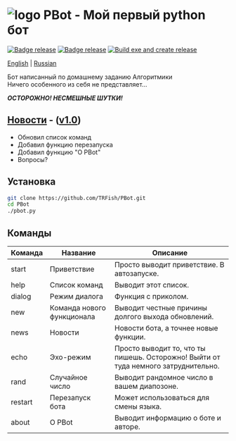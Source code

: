 # ![logo][] PBot - Мой первый python бот

[![Badge release](https://img.shields.io/github/v/release/TRFish/PBot)](https://github.com/TRFish/PBot/releases/latest)
[![Badge release](https://img.shields.io/tokei/lines/github.com/TRFish/PBot)]()
[![Build exe and create release](https://github.com/TRFish/PBot/actions/workflows/build.yml/badge.svg)](https://github.com/TRFish/PBot/actions/workflows/build.yml)

[English][] | [Russian][]

Бот написанный по домашнему заданию Алгоритмики  
Ничего особенного из себя не представляет...  

***ОСТОРОЖНО! НЕСМЕШНЫЕ ШУТКИ!***

[English]: README.md
[Russian]: README-ru_RU.md
[logo]: https://raw.githubusercontent.com/TRFish/PBot/main/images/dino.ico

## [Новости][News] - ([v1.0][Letest release])
- Обновил список команд
- Добавил функцию перезапуска
- Добавил функцию "О PBot"
- Вопросы?

[News]: https://github.com/TRFish/PBot/blob/main/new.md
[Letest release]: https://github.com/TRFish/PBot/releases/latest

## Установка

```sh
git clone https://github.com/TRFish/PBot.git
cd PBot
./pbot.py
```

## Команды

| Команда | Название                   | Описание                                                                           |
| ------- | -------------------------- | ---------------------------------------------------------------------------------- |
| start   | Приветствие                | Просто выводит приветствие. В автозапуске.                                         |
| help    | Список команд              | Выводит этот список.                                                               |
| dialog  | Режим диалога              | Функция с приколом.                                                                |
| new     | Команда нового функционала | Выводит честные причины долгого выхода обновлений.                                 |
| news    | Новости                    | Новости бота, а точнее новые функции.                                              |
| echo    | Эхо-режим                  | Просто выводит то, что ты пишешь. Осторожно! Выйти от туда немного затруднительно. |
| rand    | Случайное число            | Выводит рандомное число в вашем диапозоне.                                         |
| restart | Перезапуск бота            | Может использоваться для смены языка.                                              |
| about   | О PBot                     | Выводит информацию о боте и авторе.                                                |
